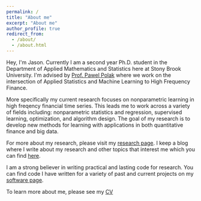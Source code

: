 ```yaml
---
permalink: /
title: "About me"
excerpt: "About me"
author_profile: true
redirect_from: 
  - /about/
  - /about.html
---
```




Hey, I'm Jason. Currently I am a second year Ph.D. student in the Department of Applied Mathematics and Statistics here at Stony Brook University. I'm advised by [Prof. Pawel Polak](https://sites.google.com/view/pawelpolak)  where we work on the intersection of Applied Statistics and Machine Learning to High Frequency Finance. 

More specifically my current research focuses on nonparametric learning in high freqency financial time series. This leads me to work across a variety of fields including: nonparametric statistics and regression, supervised learning, optimization, and algorithm design. The goal of my research is to develop new methods for learning with applications in both quantitative finance and big data.

For more about my research, please visit my [research page](/research/). I keep a blog where I write about my research and other topics that interest me which you can find [here](/year-archive/). 

I am a strong believer in writing practical and lasting code for research. You can find code  I have written for a variety of past and current projects on my [software page](/software/).

To learn more about me, please see my [CV](/files/Jason_Bohne_CV.pdf)
